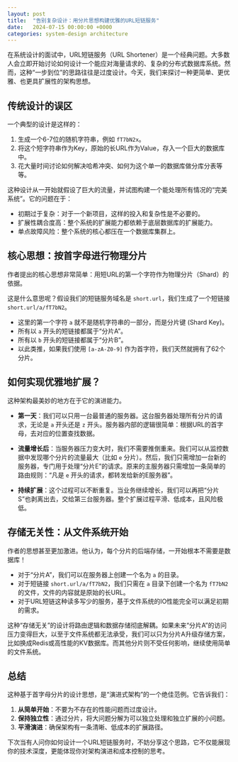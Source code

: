 ```yaml
---
layout: post
title:  "告别复杂设计：用分片思想构建优雅的URL短链服务"
date:   2024-07-15 00:00:00 +0000
categories: system-design architecture
---
```


在系统设计的面试中，URL短链服务（URL Shortener）是一个经典问题。大多数人会立即开始讨论如何设计一个能应对海量请求的、复杂的分布式数据库系统。然而，这种“一步到位”的思路往往是过度设计。今天，我们来探讨一种更简单、更优雅、也更具扩展性的架构思想。

## 传统设计的误区

一个典型的设计是这样的：

1.  生成一个6-7位的随机字符串，例如 `fT7bN2x`。
2.  将这个短字符串作为Key，原始的长URL作为Value，存入一个巨大的数据库中。
3.  花大量时间讨论如何解决哈希冲突、如何为这个单一的数据库做分库分表等等。

这种设计从一开始就假设了巨大的流量，并试图构建一个能处理所有情况的“完美系统”。它的问题在于：
*   初期过于复杂：对于一个新项目，这样的投入和复杂性是不必要的。
*   扩展性耦合度高：整个系统的扩展能力都依赖于底层数据库的扩展能力。
*   单点故障风险：整个系统的核心都压在一个数据库集群上。

## 核心思想：按首字母进行物理分片

作者提出的核心思想非常简单：用短URL的第一个字符作为物理分片（Shard）的依据。

这是什么意思呢？假设我们的短链服务域名是 `short.url`，我们生成了一个短链接 `short.url/a/fT7bN2`。

*   这里的第一个字符 `a` 就不是随机字符串的一部分，而是分片键 (Shard Key)。
*   所有以 `a` 开头的短链接都属于“分片A”。
*   所有以 `b` 开头的短链接都属于“分片B”。
*   以此类推，如果我们使用 `[a-zA-Z0-9]` 作为首字符，我们天然就拥有了62个分片。

## 如何实现优雅地扩展？

这种架构最美妙的地方在于它的演进能力。

*   **第一天**：我们可以只用一台最普通的服务器。这台服务器处理所有分片的请求，无论是 `a` 开头还是 `z` 开头。服务器内部的逻辑很简单：根据URL的首字母，去对应的位置查找数据。

*   **流量增长后**：当服务器压力变大时，我们不需要推倒重来。我们可以从监控数据中发现哪个分片的流量最大（比如 `e` 分片）。然后，我们只需增加一台新的服务器，专门用于处理“分片E”的请求。原来的主服务器只需增加一条简单的路由规则：“凡是 `e` 开头的请求，都转发给新的E服务器”。

*   **持续扩展**：这个过程可以不断重复。当业务继续增长，我们可以再把“分片S”也剥离出去，交给第三台服务器。整个扩展过程平滑、低成本，且风险极低。

## 存储无关性：从文件系统开始

作者的思想甚至更加激进。他认为，每个分片的后端存储，一开始根本不需要是数据库！

*   对于“分片A”，我们可以在服务器上创建一个名为 `a` 的目录。
*   对于短链接 `short.url/a/fT7bN2`，我们只需在 `a` 目录下创建一个名为 `fT7bN2` 的文件，文件的内容就是原始的长URL。
*   对于URL短链这种读多写少的服务，基于文件系统的IO性能完全可以满足初期的需求。

这种“存储无关”的设计将路由逻辑和数据存储彻底解耦。如果未来“分片A”的访问压力变得巨大，以至于文件系统都无法承受，我们可以只为分片A升级存储方案，比如换成Redis或高性能的KV数据库。而其他分片则不受任何影响，继续使用简单的文件系统。

## 总结

这种基于首字母分片的设计思想，是“演进式架构”的一个绝佳范例。它告诉我们：

1.  **从简单开始**：不要为不存在的性能问题而过度设计。
2.  **保持独立性**：通过分片，将大问题分解为可以独立处理和独立扩展的小问题。
3.  **平滑演进**：确保架构有一条清晰、低成本的扩展路径。

下次当有人问你如何设计一个URL短链服务时，不妨分享这个思路，它不仅能展现你的技术深度，更能体现你对架构演进和成本控制的思考。
